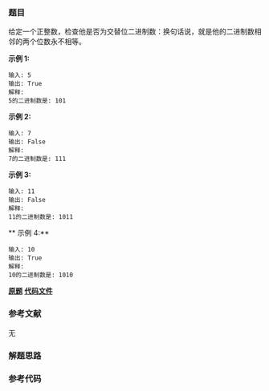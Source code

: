 ### 题目
给定一个正整数，检查他是否为交替位二进制数：换句话说，就是他的二进制数相邻的两个位数永不相等。

**示例 1:**

    
    
    输入: 5
    输出: True
    解释:
    5的二进制数是: 101
    

**示例 2:**

    
    
    输入: 7
    输出: False
    解释:
    7的二进制数是: 111
    

**示例  3:**

    
    
    输入: 11
    输出: False
    解释:
    11的二进制数是: 1011
    

**  示例 4:**

    
    
    输入: 10
    输出: True
    解释:
    10的二进制数是: 1010
    

 **[原题](https://leetcode-cn.com/problems/binary-number-with-alternating-bits/)**    **[代码文件]()**


### 参考文献
无

### 解题思路




### 参考代码

```go


```




